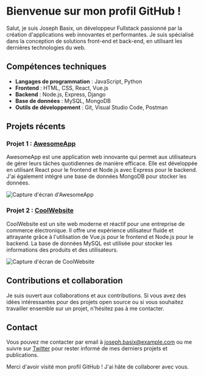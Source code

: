 # Bienvenue sur mon profil GitHub !

Salut, je suis Joseph Basix, un développeur Fullstack passionné par la création d'applications web innovantes et performantes. Je suis spécialisé dans la conception de solutions front-end et back-end, en utilisant les dernières technologies du web.

## Compétences techniques

- **Langages de programmation** : JavaScript, Python
- **Frontend** : HTML, CSS, React, Vue.js
- **Backend** : Node.js, Express, Django
- **Base de données** : MySQL, MongoDB
- **Outils de développement** : Git, Visual Studio Code, Postman

## Projets récents

### Projet 1 : [AwesomeApp](https://www.awesomeapp.com)

AwesomeApp est une application web innovante qui permet aux utilisateurs de gérer leurs tâches quotidiennes de manière efficace. Elle est développée en utilisant React pour le frontend et Node.js avec Express pour le backend. J'ai également intégré une base de données MongoDB pour stocker les données.

![Capture d'écran d'AwesomeApp](screenshots/awesomeapp.png)

### Projet 2 : [CoolWebsite](https://www.coolwebsite.com)

CoolWebsite est un site web moderne et réactif pour une entreprise de commerce électronique. Il offre une expérience utilisateur fluide et attrayante grâce à l'utilisation de Vue.js pour le frontend et Node.js pour le backend. La base de données MySQL est utilisée pour stocker les informations des produits et des utilisateurs.

![Capture d'écran de CoolWebsite](screenshots/coolwebsite.png)

## Contributions et collaboration

Je suis ouvert aux collaborations et aux contributions. Si vous avez des idées intéressantes pour des projets open source ou si vous souhaitez travailler ensemble sur un projet, n'hésitez pas à me contacter.

## Contact

Vous pouvez me contacter par email à joseph.basix@example.com ou me suivre sur [Twitter](https://twitter.com/josephbasix) pour rester informé de mes derniers projets et publications.

Merci d'avoir visité mon profil GitHub ! J'ai hâte de collaborer avec vous.


<!---
joseph-basix/joseph-basix is a ✨ special ✨ repository because its `README.md` (this file) appears on your GitHub profile.
You can click the Preview link to take a look at your changes.
--->
